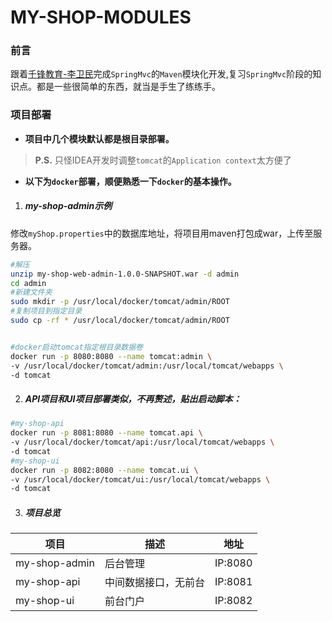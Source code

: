 # MY-SHOP-MODULES
### 前言
跟着[千锋教育-李卫民](https://www.funtl.com/)完成`SpringMvc`的`Maven`模块化开发,复习`SpringMvc`阶段的知识点。都是一些很简单的东西，就当是手生了练练手。  
### 项目部署
- **项目中几个模块默认都是根目录部署。**
> **P.S.** 只怪IDEA开发时调整`tomcat`的`Application context`太方便了
- **以下为`docker`部署，顺便熟悉一下`docker`的基本操作。**  

1. ##### my-shop-admin示例
修改`myShop.properties`中的数据库地址，将项目用maven打包成war，上传至服务器。
```bash
#解压
unzip my-shop-web-admin-1.0.0-SNAPSHOT.war -d admin
cd admin
#新建文件夹
sudo mkdir -p /usr/local/docker/tomcat/admin/ROOT
#复制项目到指定目录
sudo cp -rf * /usr/local/docker/tomcat/admin/ROOT


#docker启动tomcat指定根目录数据卷
docker run -p 8080:8080 --name tomcat:admin \
-v /usr/local/docker/tomcat/admin:/usr/local/tomcat/webapps \
-d tomcat
```
2. ##### API项目和UI项目部署类似，不再赘述，贴出启动脚本：
```bash
#my-shop-api
docker run -p 8081:8080 --name tomcat.api \
-v /usr/local/docker/tomcat/api:/usr/local/tomcat/webapps \
-d tomcat
#my-shop-ui
docker run -p 8082:8080 --name tomcat.ui \
-v /usr/local/docker/tomcat/ui:/usr/local/tomcat/webapps \
-d tomcat
```

3. ##### 项目总览

项目 | 描述 | 地址
---|---|---
my-shop-admin| 后台管理             | IP:8080
my-shop-api  | 中间数据接口，无前台 | IP:8081
my-shop-ui   | 前台门户             | IP:8082
